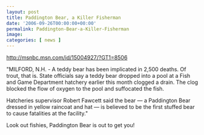 ```yaml
---
layout: post
title: Paddington Bear, a Killer Fisherman
date: '2006-09-26T00:00:00+00:00'
permalink: Paddington-Bear-a-Killer-Fisherman
image: 
categories: [ news ]
---
```

<a href="http://msnbc.msn.com/id/15004927/?GT1=8506">http://msnbc.msn.com/id/15004927/?GT1=8506</a>

"MILFORD, N.H. - A teddy bear has been implicated in 2,500 deaths. Of trout, that is. State officials say a teddy bear dropped into a pool at a Fish and Game Department hatchery earlier this month clogged a drain. The clog blocked the flow of oxygen to the pool and suffocated the fish.

Hatcheries supervisor Robert Fawcett said the bear &mdash; a Paddington Bear dressed in yellow raincoat and hat &mdash; is believed to be the first stuffed bear to cause fatalities at the facility."

Look out fishies, Paddington Bear is out to get you!
 
